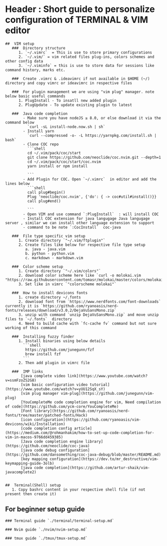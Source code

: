 # Header : Short guide to personalize configuration of TERMINAL & VIM editor

    ##  VIM setup
       ###  Directory structure
          1. `~/.vimrc`  = This is use to store primary configurations
          2. `~/.vim/` = vim related files plug-ins, colors schemes and other config data
          3. `~/.viminfo` = this is use to store data for sessions like command history, marks etc.

       ###  Create .vimrc & .ideavimrc if not available in $HOME (~/) directory and copy vimrc or ideavimrc in respective files

       ###  For plugin management we are using "vim plug" manager. note below basic useful commands
          1. PlugInstall - To insatll new added plugin
          2. PlugUpdate - To update existing plugin to latest

       ###  Java code completion
    	    - Make sure you have nodeJS ≥ 8.0, or else download it via the command below
    	      `curl -sL install-node.now.sh | sh`
    	    - Install yarn
    	      `curl --compressed -o- -L https://yarnpkg.com/install.sh | bash`
    	    - Clone COC repo
              ```shell
    	      cd ~/.vim/pack/coc/start
    	      git clone https://github.com/neoclide/coc.nvim.git --depth=1
    	      cd ~/.vim/pack/coc/start/coc.nvim
    	      yarn install or npm install

              ```
    	    - Add Plugin for COC. Open `~/.vimrc`  in editor and add the lines below
              ```shell
    	      call plug#begin()
    	      Plug 'neoclide/coc.nvim', {'do': { -> coc#util#install()}}
    	      call plug#end()

              ```
    	    - Open VIM and use command `:PlugInstall`  : will install COC
    	    - Install COC extension for java langugage Java langugage server , similar we can install other language extension to support
            - command to be note `:CocInstall`  coc-java

       ###  File type specific vim setup
          1. Create directory `"~/.vim/ftplugin"`
          2. Create files like below for respective file type setup
             a. java - java.vim
             b. python - python.vim
             c. markdown - markdown.vim

       ###  Color scheme setup
          1. Create directory `"~/.vim/colors"`
          2. download color scheme here like `curl -o molokai.vim "https://raw.githubusercontent.com/tomasr/molokai/master/colors/molokai.vim`
          3. Set like in vimrc `"colorscheme molokai"`

       ###  How to install devicons fonts
          1. create directory ~/.fonts
          2. download font from `https://www.nerdfonts.com/font-downloads` currently it is `https://github.com/ryanoasis/nerd-fonts/releases/download/v3.0.2/DejaVuSansMono.zip`
          3. unzip with command `unzip DejaVuSansMono.zip` and move unzip files to `~/.fonts`  directory
          4. Need to build cache with `fc-cache fv` command but not sure working of this command

       ###  Installing fuzzy finder
    	  1. Install binaries using below details
            ```shell
    	     https://github.com/junegunn/fzf
    	     brew install fzf
            ```
    	  2. Then add plugin in vimrc file

       ###  IMP links
           [java complete video link](https://www.youtube.com/watch?v=ssmFzoZS2G8)
           [vim basic configuration video tutorial](https://www.youtube.com/watch?v=yUU12SqX_sY)
           [vim plug manager vim-plug](https://github.com/junegunn/vim-plug)
           [YouCompleteMe code completion engine for vim, Need compilation of code](https://github.com/ycm-core/YouCompleteMe)
           [Font library](https://github.com/ryanoasis/nerd-fonts/tree/master/patched-fonts/Hack)
           [icon configuration](https://github.com/ryanoasis/vim-devicons/wiki/Installation)
           [code completion config article](https://medium.com/@rohmanhakim/how-to-set-up-code-completion-for-vim-in-macos-9766dd459385)
           [Java code completion engine library](https://github.com/neoclide/coc-java)
           [java code debug configuration](https://github.com/dansomething/coc-java-debug/blob/master/README.md)
           [key mapping configuration](https://dev.to/mr_destructive/vim-keymapping-guide-3olb)
           [java code completion](https://github.com/artur-shaik/vim-javacomplete2)


    ##  Terminal(Shell) setup
       1. Copy bashrc content in your respective shell file (if not present then create it)

## For beginner setup guide

    ### Terminal guide `./terminal/terminal-setup.md`

    ### Nvim guide `./nvim/nvim-setup.md`

    ### tmux guide `./tmux/tmux-setup.md`
